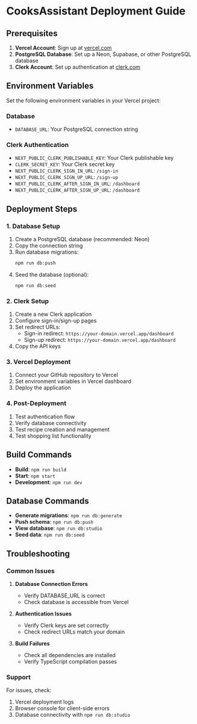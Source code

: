 # CooksAssistant Deployment Guide

## Prerequisites

1. **Vercel Account**: Sign up at [vercel.com](https://vercel.com)
2. **PostgreSQL Database**: Set up a Neon, Supabase, or other PostgreSQL database
3. **Clerk Account**: Set up authentication at [clerk.com](https://clerk.com)

## Environment Variables

Set the following environment variables in your Vercel project:

### Database
- `DATABASE_URL`: Your PostgreSQL connection string

### Clerk Authentication
- `NEXT_PUBLIC_CLERK_PUBLISHABLE_KEY`: Your Clerk publishable key
- `CLERK_SECRET_KEY`: Your Clerk secret key
- `NEXT_PUBLIC_CLERK_SIGN_IN_URL`: `/sign-in`
- `NEXT_PUBLIC_CLERK_SIGN_UP_URL`: `/sign-up`
- `NEXT_PUBLIC_CLERK_AFTER_SIGN_IN_URL`: `/dashboard`
- `NEXT_PUBLIC_CLERK_AFTER_SIGN_UP_URL`: `/dashboard`

## Deployment Steps

### 1. Database Setup

1. Create a PostgreSQL database (recommended: Neon)
2. Copy the connection string
3. Run database migrations:
   ```bash
   npm run db:push
   ```
4. Seed the database (optional):
   ```bash
   npm run db:seed
   ```

### 2. Clerk Setup

1. Create a new Clerk application
2. Configure sign-in/sign-up pages
3. Set redirect URLs:
   - Sign-in redirect: `https://your-domain.vercel.app/dashboard`
   - Sign-up redirect: `https://your-domain.vercel.app/dashboard`
4. Copy the API keys

### 3. Vercel Deployment

1. Connect your GitHub repository to Vercel
2. Set environment variables in Vercel dashboard
3. Deploy the application

### 4. Post-Deployment

1. Test authentication flow
2. Verify database connectivity
3. Test recipe creation and management
4. Test shopping list functionality

## Build Commands

- **Build**: `npm run build`
- **Start**: `npm start`
- **Development**: `npm run dev`

## Database Commands

- **Generate migrations**: `npm run db:generate`
- **Push schema**: `npm run db:push`
- **View database**: `npm run db:studio`
- **Seed data**: `npm run db:seed`

## Troubleshooting

### Common Issues

1. **Database Connection Errors**
   - Verify DATABASE_URL is correct
   - Check database is accessible from Vercel

2. **Authentication Issues**
   - Verify Clerk keys are set correctly
   - Check redirect URLs match your domain

3. **Build Failures**
   - Check all dependencies are installed
   - Verify TypeScript compilation passes

### Support

For issues, check:
1. Vercel deployment logs
2. Browser console for client-side errors
3. Database connectivity with `npm run db:studio`